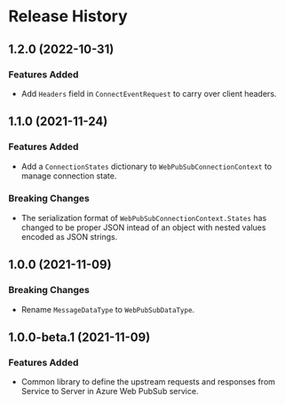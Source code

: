 # Release History

## 1.2.0 (2022-10-31)

### Features Added
- Add `Headers` field in `ConnectEventRequest` to carry over client headers.

## 1.1.0 (2021-11-24)

### Features Added
- Add a `ConnectionStates` dictionary to `WebPubSubConnectionContext` to manage connection state.

### Breaking Changes
- The serialization format of `WebPubSubConnectionContext.States` has changed to be proper JSON intead of an object with nested values encoded as JSON strings.

## 1.0.0 (2021-11-09)

### Breaking Changes
- Rename `MessageDataType` to `WebPubSubDataType`.

## 1.0.0-beta.1 (2021-11-09)

### Features Added

- Common library to define the upstream requests and responses from Service to Server in Azure Web PubSub service.
